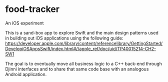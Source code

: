 # food-tracker
An iOS experiment

This is a sand-box app to explore Swift and the main design patterns used in building out iOS applications using the following guide:
https://developer.apple.com/library/content/referencelibrary/GettingStarted/DevelopiOSAppsSwift/index.html#//apple_ref/doc/uid/TP40015214-CH2-SW1

The goal is to eventually move all business logic to a C++ back-end through Djinni interfaces and to share that same code base with an analogous Android application.
